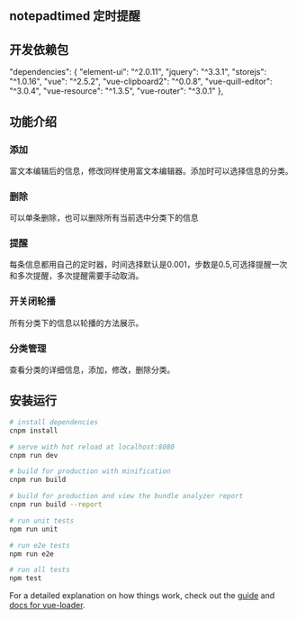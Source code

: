 ## notepadtimed 定时提醒
## 开发依赖包
  "dependencies": {
    "element-ui": "^2.0.11",
    "jquery": "^3.3.1",
    "storejs": "^1.0.16",
    "vue": "^2.5.2",
    "vue-clipboard2": "^0.0.8",
    "vue-quill-editor": "^3.0.4",
    "vue-resource": "^1.3.5",
    "vue-router": "^3.0.1"
  },
## 功能介绍
### 添加
富文本编辑后的信息，修改同样使用富文本编辑器。添加时可以选择信息的分类。
### 删除
 可以单条删除，也可以删除所有当前选中分类下的信息
### 提醒
 每条信息都用自己的定时器，时间选择默认是0.001，步数是0.5,可选择提醒一次和多次提醒，多次提醒需要手动取消。
### 开关闭轮播
 所有分类下的信息以轮播的方法展示。
### 分类管理
 查看分类的详细信息，添加，修改，删除分类。

## 安装运行
``` bash
# install dependencies
cnpm install

# serve with hot reload at localhost:8080
cnpm run dev

# build for production with minification
cnpm run build

# build for production and view the bundle analyzer report
cnpm run build --report

# run unit tests
npm run unit

# run e2e tests
npm run e2e

# run all tests
npm test
```

For a detailed explanation on how things work, check out the [guide](http://vuejs-templates.github.io/webpack/) and [docs for vue-loader](http://vuejs.github.io/vue-loader).
